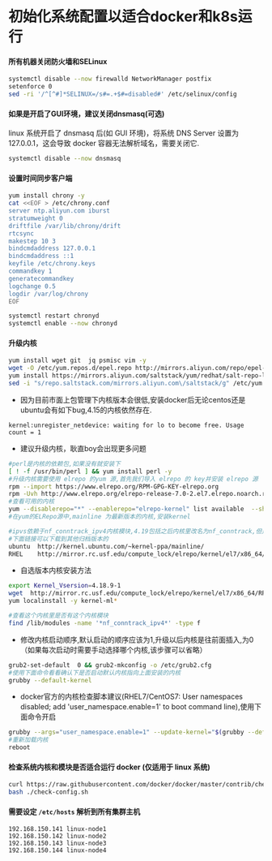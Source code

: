 <h1>初始化系统配置以适合docker和k8s运行</h1>

#### 所有机器关闭防火墙和SELinux

```bash
systemctl disable --now firewalld NetworkManager postfix
setenforce 0
sed -ri '/^[^#]*SELINUX=/s#=.+$#=disabled#' /etc/selinux/config
```

#### 如果是开启了GUI环境，建议关闭dnsmasq(可选)

linux 系统开启了 dnsmasq 后(如 GUI 环境)，将系统 DNS Server 设置为 127.0.0.1，这会导致 docker 容器无法解析域名，需要关闭它.

```bash
systemctl disable --now dnsmasq
```
#### 设置时间同步客户端

```bash
yum install chrony -y
cat <<EOF > /etc/chrony.conf
server ntp.aliyun.com iburst
stratumweight 0
driftfile /var/lib/chrony/drift
rtcsync
makestep 10 3
bindcmdaddress 127.0.0.1
bindcmdaddress ::1
keyfile /etc/chrony.keys
commandkey 1
generatecommandkey
logchange 0.5
logdir /var/log/chrony
EOF

systemctl restart chronyd
systemctl enable --now chronyd
```


#### 升级内核

```bash
yum install wget git  jq psmisc vim -y
wget -O /etc/yum.repos.d/epel.repo http://mirrors.aliyun.com/repo/epel-7.repo
yum install https://mirrors.aliyun.com/saltstack/yum/redhat/salt-repo-latest-2.el7.noarch.rpm
sed -i "s/repo.saltstack.com/mirrors.aliyun.com\/saltstack/g" /etc/yum.repos.d/salt-latest.repo
```

- 因为目前市面上包管理下内核版本会很低,安装docker后无论centos还是ubuntu会有如下bug,4.15的内核依然存在.

```
kernel:unregister_netdevice: waiting for lo to become free. Usage count = 1
```

- 建议升级内核，耿直boy会出现更多问题

```bash
#perl是内核的依赖包,如果没有就安装下
[ ! -f /usr/bin/perl ] && yum install perl -y
#升级内核需要使用 elrepo 的yum 源,首先我们导入 elrepo 的 key并安装 elrepo 源
rpm --import https://www.elrepo.org/RPM-GPG-KEY-elrepo.org
rpm -Uvh http://www.elrepo.org/elrepo-release-7.0-2.el7.elrepo.noarch.rpm
#查看可用的内核
yum --disablerepo="*" --enablerepo="elrepo-kernel" list available  --showduplicates
#在yum的ELRepo源中,mainline 为最新版本的内核,安装kernel

#ipvs依赖于nf_conntrack_ipv4内核模块,4.19包括之后内核里改名为nf_conntrack,但是kube-proxy的代码里没有加判断一直用的nf_conntrack_ipv4,所以这里我安装4.19版本以下的内核;
#下面链接可以下载到其他归档版本的
ubuntu  http://kernel.ubuntu.com/~kernel-ppa/mainline/
RHEL    http://mirror.rc.usf.edu/compute_lock/elrepo/kernel/el7/x86_64/RPMS/
```

- 自选版本内核安装方法

```bash
export Kernel_Vsersion=4.18.9-1
wget  http://mirror.rc.usf.edu/compute_lock/elrepo/kernel/el7/x86_64/RPMS/kernel-ml{,-devel}-${Kernel_Vsersion}.el7.elrepo.x86_64.rpm
yum localinstall -y kernel-ml*

#查看这个内核里是否有这个内核模块
find /lib/modules -name '*nf_conntrack_ipv4*' -type f
```
- 修改内核启动顺序,默认启动的顺序应该为1,升级以后内核是往前面插入,为0（如果每次启动时需要手动选择哪个内核,该步骤可以省略）

```bash
grub2-set-default  0 && grub2-mkconfig -o /etc/grub2.cfg
#使用下面命令看看确认下是否启动默认内核指向上面安装的内核
grubby --default-kernel
```
- docker官方的内核检查脚本建议(RHEL7/CentOS7: User namespaces disabled; add 'user_namespace.enable=1' to boot command line),使用下面命令开启

```bash
grubby --args="user_namespace.enable=1" --update-kernel="$(grubby --default-kernel)"
#重新加载内核
reboot
```


#### 检查系统内核和模块是否适合运行 docker (仅适用于 linux 系统)

```bash
curl https://raw.githubusercontent.com/docker/docker/master/contrib/check-config.sh > check-config.sh
bash ./check-config.sh
```

####  需要设定 `/etc/hosts` 解析到所有集群主机

```
192.168.150.141 linux-node1
192.168.150.142 linux-node2
192.168.150.143 linux-node3
192.168.150.144 linux-node4
```
